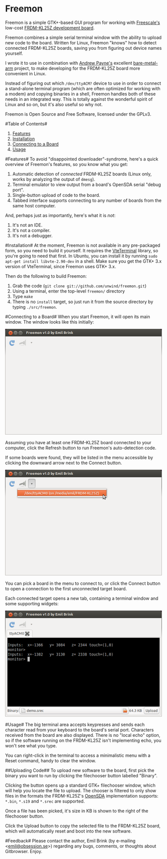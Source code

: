 Freemon
===========
Freemon is a simple GTK+-based GUI program for working with [Freescale's](http://www.freescale.com/) low-cost [FRDM-KL25Z development board](http://www.freescale.com/webapp/sps/site/prod_summary.jsp?code=FRDM-KL25Z).

Freemon combines a simple serial terminal window with the ability to upload new code to the board.
Written for Linux, Freemon "knows" how to detect connected FRDM-KL25Z boards, saving you from figuring out device names yourself.

I wrote it to use in combination with [Andrew Payne's](https://github.com/payne92) excellent [bare-metal-arm](https://github.com/payne92/bare-metal-arm) project, to make developing for the FRDM-KL25Z board more convenient in Linux.

Instead of figuring out which `/dev/ttyACM?` device to use in order to connect a stand-alone terminal program (which are often optimized for working with a modem) and copying binaries in a shell, Freemon handles both of these needs in an integrated way.
This is totally against the wonderful spirit of Linux and so on, but it's also useful so why not.

Freemon is Open Source and Free Software, licensed under the GPLv3.

#Table of Contents#

1. [Features](#features)
1. [Installation](#install)
1. [Connecting to a Board](#connect)
1. [Usage](#use)

#Features#
<a id="features"></a>
To avoid "disappointed downloader"-syndrome, here's a quick overview of Freemon's features, so you know what you get:

1. Automatic detection of *connected* FRDM-KL25Z boards (Linux only, works by analyzing the output of `dmesg`).
2. Terminal emulator to view output from a board's OpenSDA serial "debug port".
3. Single-button upload of code to the board.
4. Tabbed interface supports connecting to any number of boards from the same host computer.

And, perhaps just as importantly, here's what it is *not*:

1. It's not an IDE.
2. It's not a compiler.
2. It's not a debugger.


#Installation#
<a id="install"></a>
At the moment, Freemon is not available in any pre-packaged form, so you need to build it yourself.
It requires the [VteTerminal](https://developer.gnome.org/vte/unstable/VteTerminal.html) library, so you're going to need that first.
In Ubuntu, you can install it by running `sudo apt-get install libvte-2.90-dev` in a shell.
Make sure you get the GTK+ 3.x version of VteTerminal, since Freemon uses GTK+ 3.x.

Then do the following to build Freemon:

1. Grab the code (`git clone git://github.com/unwind/freemon.git`)
2. Using a terminal, enter the top-level `freemon/` directory
3. Type `make`
4. There is no `install` target, so just run it from the source directory by typing `./src/freemon`.


#Connecting to a Board#
<a id="connect"></a>
When you start Freemon, it will open its main window.
The window looks like this initially:

![Initial Main Window](https://github.com/unwind/freemon/raw/master/doc/screenshots/mainwindow-initial.png "Initial Main Window")

Assuming you have at least one FRDM-KL25Z board connected to your computer, click the Refresh button to run Freemon's auto-detection code.

If some boards were found, they will be listed in the menu accessible by clicking the downward arrow next to the Connect button.

![Targets Menu](https://github.com/unwind/freemon/raw/master/doc/screenshots/mainwindow-targets.png "Targets Menu")

You can pick a board in the menu to connect to, or click the Connect button to open a connection to the first unconnected target board.

Each connected target opens a new tab, containing a terminal window and some supporting widgets:

![Connected Target](https://github.com/unwind/freemon/raw/master/doc/screenshots/mainwindow-connected.png "Connected Target")


#Usage#
<a id="use"></a>
The big terminal area accepts keypresses and sends each character read from your keyboard to the board's serial port.
Characters received from the board are also displayed.
There is no "local echo" option, so if the software running on the FRDM-KL25Z isn't implementing echo, you won't see what you type.

You can right-click in the terminal to access a minimalistic menu with a Reset command, handy to clear the window.


##Uploading Code##
To upload new software to the board, first pick the binary you want to run by clicking the filechooser button labelled "Binary".

Clicking the button opens up a standard GTK+ filechooser window, which will help you locate the file to upload.
The chooser is filtered to only show files in the formats the FRDM-KL25Z's [OpenSDA](http://www.pemicro.com/opensda/index.cfm) implementation supports: `*.bin`, `*.s19` and `*.srec` are supported.

Once a file has been picked, it's size in KB is shown to the right of the filechooser button.

Click the Upload button to copy the selected file to the FRDM-KL25Z board, which will automatically reset and boot into the new software.


#Feedback#
Please contact the author, Emil Brink (by e-mailing &lt;emil@obsession.se&gt;) regarding any bugs, comments, or thoughts about Gitbrowser.
Enjoy.
